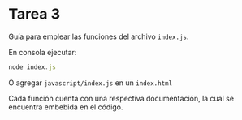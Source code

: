 # Tarea 3

Guía para emplear las funciones del archivo `index.js`.

En consola ejecutar:

```js
node index.js
```

O agregar `javascript/index.js` en un `index.html`

Cada función cuenta con una respectiva documentación, la cual se encuentra embebida en el código.
